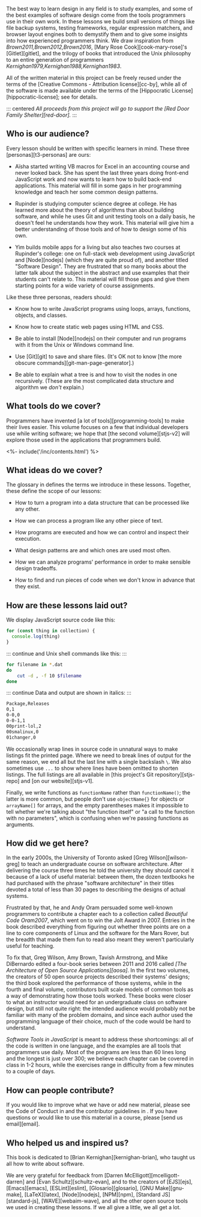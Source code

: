---
---

The best way to learn design in any field is to study examples,
and some of the best examples of software design come from
the tools programmers use in their own work.
In these lessons we build small versions of things like file backup systems,
testing frameworks,
regular expression matchers,
and browser layout engines
both to demystify them
and to give some insights into how experienced programmers think.
We draw inspiration from <cite>Brown2011,Brown2012,Brown2016</cite>,
[Mary Rose Cook][cook-mary-rose]'s [Gitlet][gitlet],
and the trilogy of books that introduced the Unix philosophy to an entire generation of programmers
<cite>Kernighan1979,Kernighan1988,Kernighan1983</cite>.

All of the written material in this project can be freely reused
under the terms of the [Creative Commons - Attribution license][cc-by],
while all of the software is made available under the terms of
the [Hippocratic License][hippocratic-license];
see <x key="license"></x> for details.

::: centered
*All proceeds from this project will go to support the [Red Door Family Shelter][red-door].*
:::

## Who is our audience?

Every lesson should be written with specific learners in mind.
These three [personas][t3-personas] are ours:

-   Aïsha started writing VB macros for Excel in an accounting course and never looked back.
    She has spent the last three years doing front-end JavaScript work
    and now wants to learn how to build back-end applications.
    This material will fill in some gaps in her programming knowledge
    and teach her some common design patterns.

-   Rupinder is studying computer science degree at college.
    He has learned more about the theory of algorithms than about building software,
    and while he uses Git and unit testing tools on a daily basis,
    he doesn't feel he understands how they work.
    This material will give him a better understanding of those tools
    and of how to design some of his own.

-   Yim builds mobile apps for a living
    but also teaches two courses at Rupinder's college:
    one on full-stack web development using JavaScript and [Node][nodejs] (which they are quite proud of),
    and another titled "Software Design".
    They are frustrated that so many books about the latter talk about the subject in the abstract
    and use examples that their students can't relate to.
    This material will fill those gaps
    and give them starting points for a wide variety of course assignments.

Like these three personas, readers should:

-   Know how to write JavaScript programs using loops, arrays, functions, objects, and classes.

-   Know how to create static web pages using HTML and CSS.

-   Be able to install [Node][nodejs] on their computer
    and run programs with it from the Unix or Windows command line.

-   Use [Git][git] to save and share files.
    (It's OK not to know [the more obscure commands][git-man-page-generator].)

-   Be able to explain what a tree is and how to visit the nodes in one recursively.
    (These are the most complicated data structure and algorithm we *don't* explain.)

## What tools do we cover?

Programmers have invented [a lot of tools][programming-tools] to make their lives easier.
This volume focuses on a few that individual developers use while writing software;
we hope that [the second volume][stjs-v2]
will explore those used in the applications that programmers build.

<div class="html-only">
<%- include('/inc/contents.html') %>
</div>

## What ideas do we cover?

The glossary in <x key="gloss"></x> defines the terms we introduce in these lessons.
Together, these define the scope of our lessons:

-   How to turn a program into a data structure that can be processed like any other.

-   How we can process a program like any other piece of text.

-   How programs are executed and how we can control and inspect their execution.

-   What design patterns are and which ones are used most often.

-   How we can analyze programs' performance in order to make sensible design tradeoffs.

-   How to find and run pieces of code when we don't know in advance that they exist.

## How are these lessons laid out?

We display JavaScript source code like this:

```js
for (const thing in collection) {
  console.log(thing)
}
```

::: continue
and Unix shell commands like this:
:::

```sh
for filename in *.dat
do
    cut -d , -f 10 $filename
done
```

::: continue
Data and output are shown in italics:
:::

```txt
Package,Releases
0,1
0-0,0
0-0-1,1
00print-lol,2
00smalinux,0
01changer,0
```

We occasionally wrap lines in source code in unnatural ways to make listings fit the printed page.
Where we need to break lines of output for the same reason,
we end all but the last line with a single backslash `\`.
We also sometimes use `...` to show where lines have been omitted to shorten listings.
The full listings are all available in [this project's Git repository][stjs-repo]
and [on our website][stjs-v1].

Finally,
we write functions as `functionName` rather than `functionName()`;
the latter is more common,
but people don't use `objectName{}` for objects or `arrayName[]` for arrays,
and the empty parentheses makes it impossible to tell
whether we're talking about "the function itself" or "a call to the function with no parameters",
which is confusing when we're passing functions as arguments.

## How did we get here?

In the early 2000s,
the University of Toronto asked [Greg Wilson][wilson-greg]
to teach an undergraduate course on software architecture.
After delivering the course three times he told the university they should cancel it
because of a lack of useful material:
between them,
the dozen textbooks he had purchased with the phrase "software architecture" in their titles
devoted a total of less than 30 pages to describing the designs of actual systems.

Frustrated by that,
he and Andy Oram persuaded some well-known programmers to contribute a chapter each
to a collection called *Beautiful Code* <cite>Oram2007</cite>,
which went on to win the Jolt Award in 2007.
Entries in the book described everything from figuring out whether three points are on a line
to core components of Linux
and the software for the Mars Rover,
but the breadth that made them fun to read
also meant they weren't particularly useful for teaching.

To fix that,
Greg Wilson, Amy Brown, Tavish Armstrong, and Mike DiBernardo
edited a four-book series between 2011 and 2016 called *[The Architecture of Open Source Applications][aosa]*.
In the first two volumes,
the creators of 50 open source projects described their systems' designs;
the third book explored the performance of those systems,
while in the fourth and final volume,
contributors built scale models of common tools
as a way of demonstrating how those tools worked.
These books were closer to what an instructor would need for an undergraduate class on software design,
but still not quite right:
the intended audience would probably not be familiar with many of the problem domains,
and since each author used the programming language of their choice,
much of the code would be hard to understand.

*Software Tools in JavaScript* is meant to address these shortcomings:
all of the code is written in one language,
and the examples are all tools that programmers use daily.
Most of the programs are less than 60 lines long and the longest is just over 300;
we believe each chapter can be covered in class in 1-2 hours,
while the exercises range in difficulty from a few minutes to a couple of days.

## How can people contribute?

If you would like to improve what we have or add new material,
please see the Code of Conduct in <x key="conduct"></x>
and the contributor guidelines in <x key="contributing"></x>.
If you have questions or would like to use this material in a course,
please [send us email][email].

## Who helped us and inspired us?

This book is dedicated to [Brian Kernighan][kernighan-brian], who taught us all how to write about software.

We are very grateful for feedback from [Darren McElligott][mcelligott-darren]
and [Evan Schultz][schultz-evan],
and to the creators of [EJS][ejs],
[Emacs][emacs],
[ESLint][eslint],
[Glosario][glosario],
[GNU Make][gnu-make],
[LaTeX][latex],
[Node][nodejs],
[NPM][npm],
[Standard JS][standard-js],
[WAVE][webaim-wave],
and all the other open source tools we used in creating these lessons.
If we all give a little, we all get a lot.
